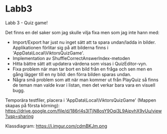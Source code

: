 # Labb3
Labb 3 - Quiz game!

Det finns en del saker som jag skulle vilja fixa men som jag inte hann med:

- Import/Export har just nu inget sätt att ta spara undan/ladda in bilder. Applikationen förlitar sig på att bilderna finns i 'AppData\Local\ViktorsQuizGame'.
- Implementation av ShuffleCorrectAnswerIndex-metoden
- Hitta bättre sätt att updatera värdena som visas i QuizEditor-vyn.
- Fixa problem när man tar bort en bild från en fråga och sen men en gång lägger till en ny bild: den förra bilden sparas undan.
- Några små problem som att när man kommer ut från PlayQuiz så finns de teman man valde kvar i listan, men det verkar bara vara en visuell bugg.

Temporära testfiler, placera i 'AppData\Local\ViktorsQuizGame' (Mappen skapas på första körning): https://drive.google.com/file/d/186rl4s3ITjN8osY9Oqi3L9AipvhX9vUu/view?usp=sharing

Klassdiagram: https://i.imgur.com/cdmBKJm.png
